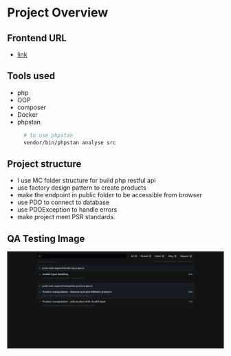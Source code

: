 # Project Overview

## Frontend URL
- [link](https://github.com/mohamed-ahmed-yousef/scandiweb-frontend)

## Tools used
- php
- OOP
- composer
- Docker
- phpstan
    ```sh
      # to use phpstan
      vendor/bin/phpstan analyse src 
    ```


## Project structure
- I use MC folder structure for build php restful api
- use factory design pattern to create products
- make the endpoint in public folder to be accessible from browser
- use PDO to connect to database
- use PDOException to handle errors
- make project meet PSR standards.

## QA Testing Image
![img.png](img.png)